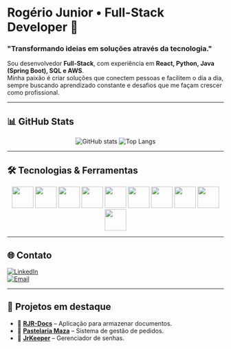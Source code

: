 # Rogério Junior • Full-Stack Developer 🚀

### "Transformando ideias em soluções através da tecnologia."

Sou desenvolvedor **Full-Stack**, com experiência em **React, Python, Java (Spring Boot), SQL e AWS**.  
Minha paixão é criar soluções que conectem pessoas e facilitem o dia a dia, sempre buscando aprendizado constante e desafios que me façam crescer como profissional.

---

## 📊 GitHub Stats
<div align="center">
  <img src="https://github-readme-stats.vercel.app/api?username=SEUUSERNAME&show_icons=true&theme=radical" alt="GitHub stats"/>
  <img src="https://github-readme-stats.vercel.app/api/top-langs/?username=SEUUSERNAME&layout=compact&theme=radical" alt="Top Langs"/>
</div>

---

## 🛠️ Tecnologias & Ferramentas
<div align="center">
  
<!-- Frontend -->
<img src="https://cdn.jsdelivr.net/gh/devicons/devicon/icons/react/react-original.svg" width="50" /> 
<img src="https://cdn.jsdelivr.net/gh/devicons/devicon/icons/javascript/javascript-original.svg" width="50"/> 
<img src="https://cdn.jsdelivr.net/gh/devicons/devicon/icons/typescript/typescript-original.svg" width="50"/>

<!-- Backend -->
<img src="https://cdn.jsdelivr.net/gh/devicons/devicon/icons/java/java-original.svg" width="50"/> 
<img src="https://cdn.jsdelivr.net/gh/devicons/devicon/icons/spring/spring-original.svg" width="50"/> 
<img src="https://cdn.jsdelivr.net/gh/devicons/devicon/icons/python/python-original.svg" width="50"/> 

<!-- Database -->
<img src="https://cdn.jsdelivr.net/gh/devicons/devicon/icons/mysql/mysql-original.svg" width="50"/> 
<img src="https://cdn.jsdelivr.net/gh/devicons/devicon/icons/postgresql/postgresql-original.svg" width="50"/> 

<!-- DevOps -->
<img src="https://cdn.jsdelivr.net/gh/devicons/devicon/icons/amazonwebservices/amazonwebservices-original.svg" width="50"/> 
<img src="https://cdn.jsdelivr.net/gh/devicons/devicon/icons/docker/docker-original.svg" width="50"/>

</div>

---

## 🌐 Contato
[![LinkedIn](https://img.shields.io/badge/LinkedIn-0077B5?style=for-the-badge&logo=linkedin&logoColor=white)](https://linkedin.com/in/SEULINKEDIN)  
[![Email](https://img.shields.io/badge/Email-rog.junior@example.com-red?style=for-the-badge&logo=gmail&logoColor=white)](mailto:rog.junior@example.com)

---

## 📌 Projetos em destaque
- 🚀 **[RJR-Docs](https://github.com/SEUPROJETO)** – Aplicação para armazenar documentos.  
- 🛒 **[Pastelaria Maza](https://github.com/SEUPROJETO)** – Sistema de gestão de pedidos.  
- 🔐 **[JrKeeper](https://github.com/SEUPROJETO)** – Gerenciador de senhas.  


